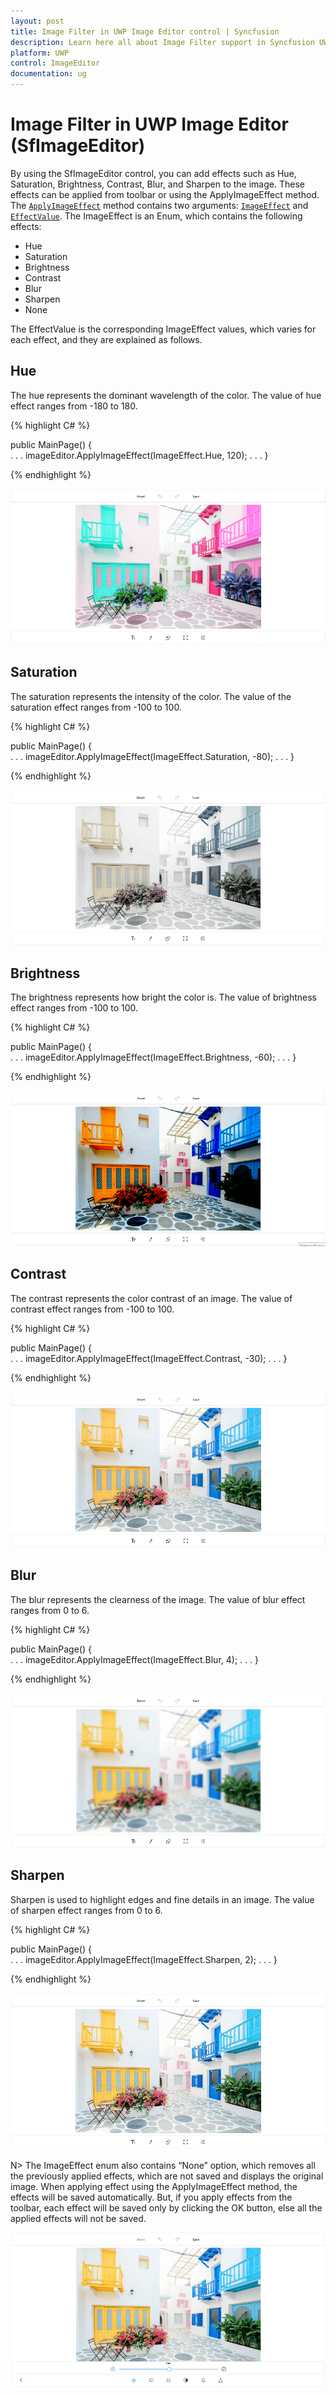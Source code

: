 ```yaml
---
layout: post
title: Image Filter in UWP Image Editor control | Syncfusion
description: Learn here all about Image Filter support in Syncfusion UWP Image Editor (SfImageEditor) control and more.
platform: UWP
control: ImageEditor
documentation: ug
---
```


# Image Filter in UWP Image Editor (SfImageEditor)

By using the SfImageEditor control, you can add effects such as Hue, Saturation, Brightness, Contrast, Blur, and Sharpen to the image. These effects can be applied from toolbar or using the ApplyImageEffect method. The [`ApplyImageEffect`](https://help.syncfusion.com/cr/uwp/Syncfusion.UI.Xaml.ImageEditor.SfImageEditor.html#Syncfusion_UI_Xaml_ImageEditor_SfImageEditor_ApplyImageEffect_Syncfusion_UI_Xaml_ImageEditor_Enums_ImageEffect_System_Single_) method contains two arguments: [`ImageEffect`](https://help.syncfusion.com/cr/uwp/Syncfusion.UI.Xaml.ImageEditor.SfImageEditor.html#Syncfusion_UI_Xaml_ImageEditor_SfImageEditor_ImageEffect) and [`EffectValue`](https://help.syncfusion.com/cr/uwp/Syncfusion.UI.Xaml.ImageEditor.SfImageEditor.html#Syncfusion_UI_Xaml_ImageEditor_SfImageEditor_EffectValue). The ImageEffect is an Enum, which contains the following effects:

* Hue
* Saturation
* Brightness
* Contrast
* Blur
* Sharpen 
* None

The EffectValue is the corresponding ImageEffect values, which varies for each effect, and they are explained as follows.

## Hue

The hue represents the dominant wavelength of the color. The value of hue effect ranges from -180 to 180.

{% highlight C# %}

public MainPage()
{               
    . . .
    imageEditor.ApplyImageEffect(ImageEffect.Hue, 120);
    . . .
}

{% endhighlight %}

![SfImageEditor hue image effects](ImageFilter_Images/Hue.png)

## Saturation

The saturation represents the intensity of the color. The value of the saturation effect ranges from -100 to 100.

{% highlight C# %}

public MainPage()
{               
    . . .
    imageEditor.ApplyImageEffect(ImageEffect.Saturation, -80);
    . . .
}

{% endhighlight %}

![SfImageEditor saturation image effects](ImageFilter_Images/Saturation.png)

## Brightness

The brightness represents how bright the color is. The value of brightness effect ranges from -100 to 100.

{% highlight C# %}

public MainPage()
{               
    . . .
    imageEditor.ApplyImageEffect(ImageEffect.Brightness, -60);
    . . .
}

{% endhighlight %}

![SfImageEditor brightness image effects](ImageFilter_Images/Brightness.png)

## Contrast

The contrast represents the color contrast of an image. The value of contrast effect ranges from -100 to 100.

{% highlight C# %}

public MainPage()
{               
    . . .
    imageEditor.ApplyImageEffect(ImageEffect.Contrast, -30);
    . . .
}

{% endhighlight %}

![SfImageEditor contrast image effects](ImageFilter_Images/Contrast.png)

## Blur

The blur represents the clearness of the image. The value of blur effect ranges from 0 to 6.

{% highlight C# %}

public MainPage()
{               
    . . .
    imageEditor.ApplyImageEffect(ImageEffect.Blur, 4);
    . . .
}

{% endhighlight %}

![SfImageEditor blur image effects](ImageFilter_Images/Blur.png)

## Sharpen

Sharpen is used to highlight edges and fine details in an image. The value of sharpen effect ranges from 0 to 6.

{% highlight C# %}

public MainPage()
{               
    . . .
    imageEditor.ApplyImageEffect(ImageEffect.Sharpen, 2);
    . . .
}

{% endhighlight %}

![SfImageEditor sharpen image effects](ImageFilter_Images/Sharpen.png)

N> The ImageEffect enum also contains “None” option, which removes all the previously applied effects, which are not saved and displays the original image. When applying effect using the ApplyImageEffect method, the effects will be saved automatically. But, if you apply effects from the toolbar, each effect will be saved only by clicking the OK button, else all the applied effects will not be saved.

![SfImageEditor image effect image](ImageFilter_Images/ImageFilter.png)
